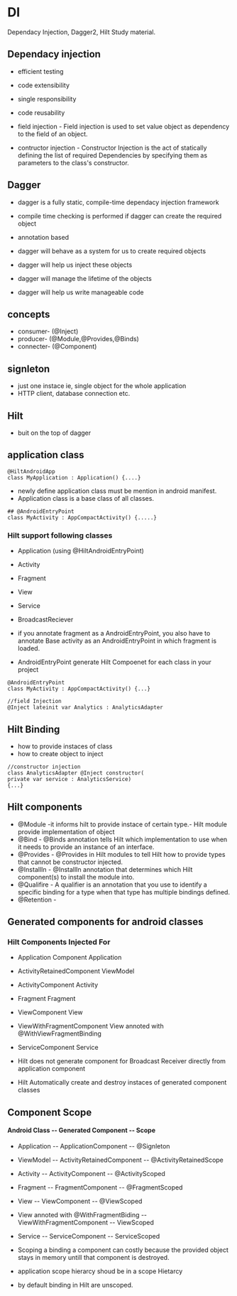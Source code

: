 # DI
Dependacy Injection, Dagger2, Hilt Study material.

## Dependacy injection

- efficient testing
- code extensibility
- single responsibility
- code reusability

- field injection - Field injection is used to set value object as dependency to the field of an object.
- contructor injection - Constructor Injection is the act of statically defining the list of required Dependencies by specifying them as parameters to the class's constructor.

## Dagger
- dagger is a fully static, compile-time dependacy injection framework
- compile time checking is performed if dagger can create the required object
- annotation based

- dagger will behave as a system for us to create required objects
- dagger will help us inject these objects
- dagger will manage the lifetime of the objects
- dagger will help us write manageable code

## concepts
- consumer- (@Inject)
- producer- (@Module,@Provides,@Binds)
- connecter- (@Component)

## signleton
- just one instace ie, single object for the whole application
- HTTP client, database connection etc.

## Hilt
- buit on the top of dagger
## application class

```
@HiltAndroidApp
class MyApplication : Application() {....}
```
- newly define application class must be mention in android manifest.
- Application class is a base class of all classes. 
```
## @AndroidEntryPoint
class MyActivity : AppCompactActivity() {.....}
```
### Hilt support following classes
- Application (using @HiltAndroidEntryPoint)
- Activity
- Fragment
- View
- Service
- BroadcastReciever

- if you annotate fragment as a AndroidEntryPoint, you also have to annotate Base activity as an AndroidEntryPoint in which fragment is loaded.
- AndroidEntryPoint generate Hilt Compoenet for each class in your project
``` 
@AndroidEntryPoint
class MyActivity : AppCompactActivity() {...}

//field Injection
@Inject lateinit var Analytics : AnalyticsAdapter
```
## Hilt Binding
- how to provide instaces of class 
- how to create object to inject
```
//constructor injection
class AnalyticsAdapter @Inject constructor(
private var service : AnalyticsService)
{...}
```
## Hilt components

- @Module -it informs hilt to provide instace of certain type.- Hilt module provide implementation of object
- @Bind - @Binds annotation tells Hilt which implementation to use when it needs to provide an instance of an interface.
- @Provides - @Provides in Hilt modules to tell Hilt how to provide types that cannot be constructor injected.
- @InstallIn -  @InstallIn annotation that determines which Hilt component(s) to install the module into.
- @Qualifire - A qualifier is an annotation that you use to identify a specific binding for a type when that type has multiple bindings defined.
- @Retention - 

## Generated components for android classes
### Hilt Components               Injected For
- Application Component           Application
- ActivityRetainedComponent       ViewModel
- ActivityComponent               Activity
- Fragment                        Fragment
- ViewComponent                   View
- ViewWithFragmentComponent       View annoted with @WithViewFragmentBinding
- ServiceComponent                Service

- Hilt does not generate component for Broadcast Receiver directly from application component
- Hilt Automatically create and destroy instaces of generated component classes

## Component Scope 
#### Android Class -- Generated Component -- Scope
- Application -- ApplicationComponent -- @Signleton
- ViewModel -- ActivityRetainedComponent -- @ActivityRetainedScope
- Activity -- ActivityComponent -- @ActivityScoped
- Fragment -- FragmentComponent -- @FragmentScoped
- View -- ViewComponent -- @ViewScoped
- View annoted with @WithFragmentBiding -- ViewWithFragmentComponent -- ViewScoped
- Service -- ServiceComponent -- ServiceScoped

- Scoping a binding a component can costly because the provided object stays in memory untill that component is destroyed.
- application scope hierarcy shoud be in a scope Hietarcy
- by default binding in Hilt are unscoped.




